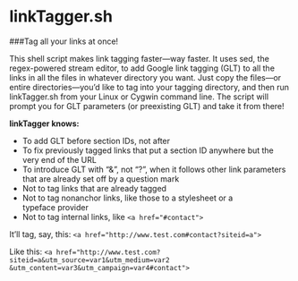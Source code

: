 linkTagger.sh
=============

###Tag all your links at once!

This shell script makes link tagging faster&mdash;way faster. It uses sed, the regex-powered stream editor, to add Google link tagging (GLT) to all the links in all the files in whatever directory you want. Just copy the files&mdash;or entire directories&mdash;you&rsquo;d like to tag into your tagging directory, and then run linkTagger.sh from your Linux or Cygwin command line. The script will prompt you for GLT parameters (or preexisting GLT) and take it from&nbsp;there!

<strong>linkTagger knows:</strong>
* To add GLT before section IDs, not after
* To fix previously tagged links that put a section ID anywhere but the very end of the&nbsp;URL
* To introduce GLT with &ldquo;&&rdquo;, not &ldquo;?&rdquo;, when it follows other link parameters that are already set off by a question&nbsp;mark
* Not to tag links that are already tagged
* Not to tag nonanchor links, like those to a stylesheet or a typeface&nbsp;provider
* Not to tag internal links, like `<a href="#contact">`

It&rsquo;ll tag, say, this: 
`<a href="http://www.test.com#contact?siteid=a">`

Like this: 
`<a href="http://www.test.com?siteid=a&utm_source=var1&utm_medium=var2`
`&utm_content=var3&utm_campaign=var4#contact">`